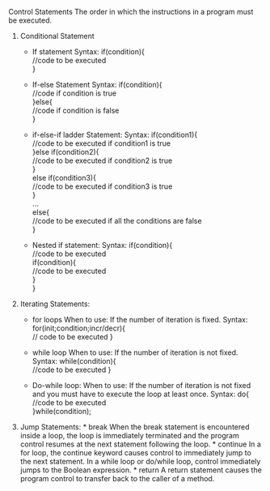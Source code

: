 Control Statements
    The order in which the instructions in a program must be executed.

1. Conditional Statement
    * If statement
        Syntax:
            if(condition){  
                //code to be executed  
            }  
    
    * If-else Statement
        Syntax:
            if(condition){  
                //code if condition is true  
            }else{  
                //code if condition is false  
            }  

    * if-else-if ladder Statement:
        Syntax:
            if(condition1){  
                //code to be executed if condition1 is true  
            }else if(condition2){  
                //code to be executed if condition2 is true  
            }  
            else if(condition3){  
                //code to be executed if condition3 is true  
            }  
                ...                  
            else{  
                //code to be executed if all the conditions are false  
            } 

    * Nested if statement:
        Syntax:
            if(condition){    
                //code to be executed    
                if(condition){  
                    //code to be executed    
                }    
            } 

2. Iterating Statements:
    * for loops
        When to use:
            If the number of iteration is fixed.
        Syntax:
            for(init;condition;incr/decr){  
                // code to be executed 
            }
    
    * while loop
        When to use:
            If the number of iteration is not fixed.
        Syntax:
            while(condition){  
                //code to be executed 
            }

    * Do-while loop:
        When to use:
            If the number of iteration is not fixed and you must have to execute the loop at least once.
        Syntax:
            do{  
                //code to be executed  
            }while(condition);

3. Jump Statements:
        * break
            When the break statement is encountered inside a loop, the loop is immediately terminated and the program control resumes at the next statement following the loop.
        * continue
            In a for loop, the continue keyword causes control to immediately jump to the next statement.
            In a while loop or do/while loop, control immediately jumps to the Boolean expression.
        * return
            A return statement causes the program control to transfer back to the caller of a method.
            